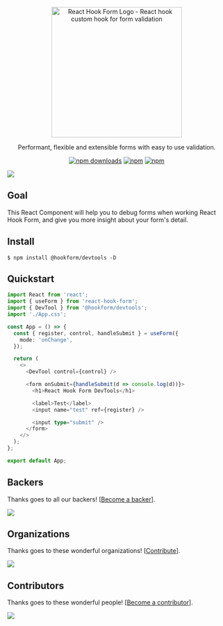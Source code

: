 <div align="center">
    <p align="center">
        <a href="https://react-hook-form.com" title="React Hook Form - Simple React forms validation">
            <img src="https://raw.githubusercontent.com/bluebill1049/react-hook-form/master/docs/logo.png" alt="React Hook Form Logo - React hook custom hook for form validation" width="300px" />
        </a>
    </p>
</div>

<p align="center">Performant, flexible and extensible forms with easy to use validation.</p>

<div align="center">

[![npm downloads](https://img.shields.io/npm/dm/@hookform/devtools.svg?style=for-the-badge)](https://www.npmjs.com/package/@hookform/devtools)
[![npm](https://img.shields.io/npm/dt/@hookform/devtools.svg?style=for-the-badge)](https://www.npmjs.com/package/@hookform/devtools)
[![npm](https://img.shields.io/bundlephobia/minzip/@hookform/devtools?style=for-the-badge)](https://bundlephobia.com/result?p=@hookform/devtools)

</div>

<img src="https://react-hook-form.com/static/dev-tool-4a61171024c1e1985abfac2bebc7dbee.png" />

## Goal

This React Component will help you to debug forms when working React Hook Form, and give you more insight about your form's detail.

## Install

    $ npm install @hookform/devtools -D

## Quickstart

```typescript jsx
import React from 'react';
import { useForm } from 'react-hook-form';
import { DevTool } from '@hookform/devtools';
import './App.css';

const App = () => {
  const { register, control, handleSubmit } = useForm({
    mode: 'onChange',
  });

  return (
    <>
      <DevTool control={control} />

      <form onSubmit={handleSubmit(d => console.log(d))}>
        <h1>React Hook Form DevTools</h1>

        <label>Test</label>
        <input name="test" ref={register} />

        <input type="submit" />
      </form>
    </>
  );
};

export default App;
```

## Backers

Thanks goes to all our backers! [[Become a backer](https://opencollective.com/react-hook-form#backer)].

<a href="https://opencollective.com/react-hook-form#backers">
    <img src="https://opencollective.com/react-hook-form/backers.svg?width=950" />
</a>

## Organizations

Thanks goes to these wonderful organizations! [[Contribute](https://opencollective.com/react-hook-form/contribute)].

<a href="https://github.com/react-hook-form/react-hook-form/graphs/contributors">
    <img src="https://opencollective.com/react-hook-form/organizations.svg?width=950" />
</a>

## Contributors

Thanks goes to these wonderful people! [[Become a contributor](https://github.com/react-hook-form/react-hook-form/blob/master/CONTRIBUTING.md)].

<a href="https://github.com/react-hook-form/react-hook-form/graphs/contributors">
    <img src="https://opencollective.com/react-hook-form/contributors.svg?width=950" />
</a>
